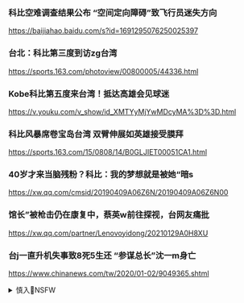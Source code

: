 ### 科比空难调查结果公布 “空间定向障碍”致飞行员迷失方向
https://baijiahao.baidu.com/s?id=1691295076250025397

### 台北：科比第三度到访zg台湾
https://sports.163.com/photoview/00800005/44336.html

### Kobe科比第五度来台湾！抵达高雄会见球迷
https://v.youku.com/v_show/id_XMTYyMjYwMDcyMA%3D%3D.html

### 科比风暴席卷宝岛台湾 双臂伸展如英雄接受膜拜
https://sports.163.com/15/0808/14/B0GLJIET00051CA1.html

### 40岁才来当脑残粉？科比：我的梦想就是被她“暗s
https://xw.qq.com/cmsid/20190409A06Z6N/20190409A06Z6N00

### 馆长”被枪击仍在康复中，蔡英w前往探视，台网友痛批
https://xw.qq.com/partner/Lenovoyidong/20210129A0H8XU

### 台j一直升机失事致8死5生还 “参谋总长”沈一m身亡
https://www.chinanews.com/tw/2020/01-02/9049365.shtml

<details><summary>慎入🔞NSFW</summary>

Not Safe For Work
![](https://upload.wikimedia.org/wikipedia/commons/thumb/d/d3/Biohazard_Symbol_Specification.png/210px-Biohazard_Symbol_Specification.png)

<details><summary><b>风险自理Use At Your Own Risk🈲</summary>

### 特朗普支持者："让zg进入美国电网"导致得州大停电
http://finance.sina.com.cn/jjxw/2021-02-22/doc-ikftssap8158913.shtml

### 这次没法抹黑ze：美黑客入侵自来水厂“投毒”，FBI紧急出动
https://www.163.com/dy/article/G2FB8I5I0535ROGK.html

### 德国宣布纳瓦利n系“诺维乔克”中毒 “诺维乔克”是什么东西
https://baijiahao.baidu.com/s?id=1676785636201107587

### 是谁杀死了托洛茨j？有克格b背景，20年后凶手出狱便神秘消失
https://new.qq.com/rain/a/20200927A044CX

### 卡舒j遇害案再曝残忍细节：活生生斩下手指带回去复命
https://baijiahao.baidu.com/s?id=1615210128230201156

### 江南案”终结蒋家zq，蒋经g：蒋家人士不再继任
https://new.qq.com/rain/a/20210127A00OWI00

</details>
</details>
